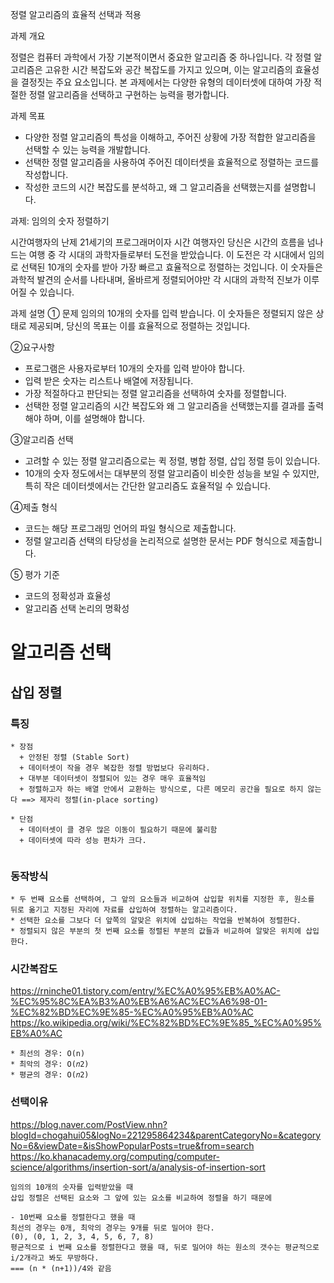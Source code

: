 
정렬 알고리즘의 효율적 선택과 적용

과제 개요

정렬은 컴퓨터 과학에서 가장 기본적이면서 중요한 알고리즘 중 하나입니다. 각 정렬 알고리즘은 고유한 시간 복잡도와 공간 복잡도를 가지고 있으며, 이는 알고리즘의 효율성을 결정짓는 주요 요소입니다. 본 과제에서는 다양한 유형의 데이터셋에 대하여 가장 적절한 정렬 알고리즘을 선택하고 구현하는 능력을 평가합니다.

과제 목표

- 다양한 정렬 알고리즘의 특성을 이해하고, 주어진 상황에 가장 적합한 알고리즘을 선택할 수 있는 능력을 개발합니다.
- 선택한 정렬 알고리즘을 사용하여 주어진 데이터셋을 효율적으로 정렬하는 코드를 작성합니다.
- 작성한 코드의 시간 복잡도를 분석하고, 왜 그 알고리즘을 선택했는지를 설명합니다.



과제: 임의의 숫자 정렬하기

시간여행자의 난제
21세기의 프로그래머이자 시간 여행자인 당신은 시간의 흐름을 넘나드는 여행 중 각 시대의 과학자들로부터 도전을 받았습니다. 이 도전은 각 시대에서 임의로 선택된 10개의 숫자를 받아 가장 빠르고 효율적으로 정렬하는 것입니다. 이 숫자들은 과학적 발견의 순서를 나타내며, 올바르게 정렬되어야만 각 시대의 과학적 진보가 이루어질 수 있습니다.


과제 설명
① 문제
임의의 10개의 숫자를 입력 받습니다. 이 숫자들은 정렬되지 않은 상태로 제공되며, 당신의 목표는 이를 효율적으로 정렬하는 것입니다.

②요구사항
- 프로그램은 사용자로부터 10개의 숫자를 입력 받아야 합니다.
- 입력 받은 숫자는 리스트나 배열에 저장됩니다.
- 가장 적절하다고 판단되는 정렬 알고리즘을 선택하여 숫자를 정렬합니다.
- 선택한 정렬 알고리즘의 시간 복잡도와 왜 그 알고리즘을 선택했는지를 결과를 출력해야 하며, 이를 설명해야 합니다.

③알고리즘 선택
- 고려할 수 있는 정렬 알고리즘으로는 퀵 정렬, 병합 정렬, 삽입 정렬 등이 있습니다.
- 10개의 숫자 정도에서는 대부분의 정렬 알고리즘이 비슷한 성능을 보일 수 있지만, 특히 작은 데이터셋에서는 간단한 알고리즘도 효율적일 수 있습니다.

④제출 형식
- 코드는 해당 프로그래밍 언어의 파일 형식으로 제출합니다.
- 정렬 알고리즘 선택의 타당성을 논리적으로 설명한 문서는 PDF 형식으로 제출합니다.

⑤ 평가 기준
- 코드의 정확성과 효율성
- 알고리즘 선택 논리의 명확성



# 알고리즘 선택

## 삽입 정렬

### 특징
```
* 장점
  + 안정된 정렬 (Stable Sort)
  + 데이터셋이 작을 경우 복잡한 정렬 방법보다 유리하다.
  + 대부분 데이터셋이 정렬되어 있는 경우 매우 효율적임
  + 정렬하고자 하는 배열 안에서 교환하는 방식으로, 다른 메모리 공간을 필요로 하지 않는다 ==> 제자리 정렬(in-place sorting)
  
* 단점
  + 데이터셋이 클 경우 많은 이동이 필요하기 때문에 불리함
  + 데이터셋에 따라 성능 편차가 크다.
  
```


### 동작방식
```
* 두 번째 요소를 선택하여, 그 앞의 요소들과 비교하여 삽입할 위치를 지정한 후, 원소를 뒤로 옮기고 지정된 자리에 자료를 삽입하여 정렬하는 알고리즘이다.
* 선택한 요소를 그보다 더 앞쪽의 알맞은 위치에 삽입하는 작업을 반복하여 정렬한다.
* 정렬되지 않은 부분의 첫 번째 요소를 정렬된 부분의 값들과 비교하여 알맞은 위치에 삽입한다.
```

### 시간복잡도
https://rninche01.tistory.com/entry/%EC%A0%95%EB%A0%AC-%EC%95%8C%EA%B3%A0%EB%A6%AC%EC%A6%98-01-%EC%82%BD%EC%9E%85-%EC%A0%95%EB%A0%AC   
https://ko.wikipedia.org/wiki/%EC%82%BD%EC%9E%85_%EC%A0%95%EB%A0%AC   
```
* 최선의 경우: O(n)
* 최악의 경우: O(𝑛2)
* 평균의 경우: O(𝑛2)
```

### 선택이유
https://blog.naver.com/PostView.nhn?blogId=chogahui05&logNo=221295864234&parentCategoryNo=&categoryNo=6&viewDate=&isShowPopularPosts=true&from=search   
https://ko.khanacademy.org/computing/computer-science/algorithms/insertion-sort/a/analysis-of-insertion-sort   

```
임의의 10개의 숫자를 입력받았을 때
삽입 정렬은 선택된 요소와 그 앞에 있는 요소를 비교하여 정렬을 하기 때문에

- 10번째 요소를 정렬한다고 했을 때
최선의 경우는 0개, 최악의 경우는 9개를 뒤로 밀어야 한다.
(0), (0, 1, 2, 3, 4, 5, 6, 7, 8)
평균적으로 i 번째 요소를 정렬한다고 했을 때, 뒤로 밀어야 하는 원소의 갯수는 평균적으로 i/2개라고 봐도 무방하다.
=== (n * (n+1))/4와 같음

```




